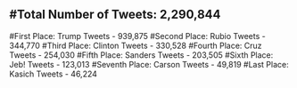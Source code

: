 #Total Number of Tweets: 2,290,844 
---
#First Place: Trump Tweets - 939,875
#Second Place: Rubio Tweets - 344,770
#Third Place: Clinton Tweets - 330,528
#Fourth Place: Cruz Tweets - 254,030
#Fifth Place: Sanders Tweets - 203,505
#Sixth Place: Jeb! Tweets - 123,013
#Seventh Place: Carson Tweets - 49,819
#Last Place: Kasich Tweets - 46,224
